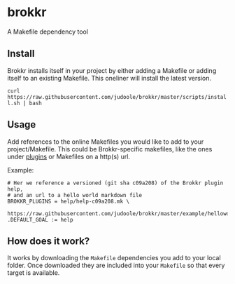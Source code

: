 # brokkr
A Makefile dependency tool

## Install
Brokkr installs itself in your project by either adding a Makefile or adding itself to an existing Makefile. This oneliner will install the latest version.

`curl https://raw.githubusercontent.com/judoole/brokkr/master/scripts/install.sh | bash`

## Usage
Add references to the online Makefiles you would like to add to your project/Makefile. This could be Brokkr-specific makefiles, like the ones under [plugins](https://github.com/judoole/brokkr/tree/master/plugins/) or Makefiles on a http(s) url.

Example:
```
# Her we reference a versioned (git sha c09a208) of the Brokkr plugin help, 
# and an url to a hello world markdown file
BROKKR_PLUGINS = help/help-c09a208.mk \
                 https://raw.githubusercontent.com/judoole/brokkr/master/example/helloworld.mk
.DEFAULT_GOAL := help
```

## How does it work?
It works by downloading the `Makefile` dependencies you add to your local folder. Once downloaded they are included into your `Makefile` so that every target is available.
